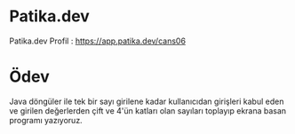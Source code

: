 # Patika.dev
Patika.dev Profil : https://app.patika.dev/cans06

# Ödev 
Java döngüler ile tek bir sayı girilene kadar kullanıcıdan girişleri kabul eden ve girilen değerlerden çift ve 4'ün katları olan sayıları toplayıp ekrana basan programı yazıyoruz.
